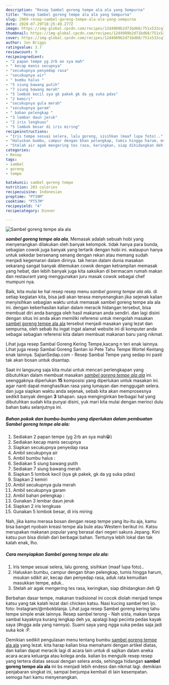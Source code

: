 ```yaml
---
description: "Resep Sambel goreng tempe ala ala yang Sempurna"
title: "Resep Sambel goreng tempe ala ala yang Sempurna"
slug: 2969-resep-sambel-goreng-tempe-ala-ala-yang-sempurna
date: 2020-07-29T18:25:49.277Z
image: https://img-global.cpcdn.com/recipes/12d4989b2d71bd68/751x532cq70/sambel-goreng-tempe-ala-ala-foto-resep-utama.jpg
thumbnail: https://img-global.cpcdn.com/recipes/12d4989b2d71bd68/751x532cq70/sambel-goreng-tempe-ala-ala-foto-resep-utama.jpg
cover: https://img-global.cpcdn.com/recipes/12d4989b2d71bd68/751x532cq70/sambel-goreng-tempe-ala-ala-foto-resep-utama.jpg
author: Jon Briggs
ratingvalue: 3.7
reviewcount: 9
recipeingredient:
- "2 papan tempe yg 2rb an sya mah"
- " kecap manis secupnya"
- "secukupnya penyedap rasa"
- "secukupnya air"
- " bumbu halus "
- "5 siung bawang putih"
- "7 siung bawang merah"
- "5 lombok kecil sya gk pakek gk da yg suka pdas"
- "2 kemiri"
- "secukupnya gula merah"
- "secukupnya garam"
- " bahan pelengkap "
- "3 lembar daun jeruk"
- "2 iris lengkuas"
- "5 lombok besar di iris miring"
recipeinstructions:
- "Iris tempe sesuai selera, lalu goreng, sisihkan (maaf lupa foto).."
- "Haluskan bumbu, campur dengan bhan pelengkap, tumis hingga harum, msukan sdikit air, kecap dan penyedap rasa, aduk rata kemudian masukkan tempe, aduk.."
- "Stelah air agak mengering tes rasa, keringkan, siap dihidangkan deh 😋"
categories:
- Resep
tags:
- sambel
- goreng
- tempe

katakunci: sambel goreng tempe 
nutrition: 283 calories
recipecuisine: Indonesian
preptime: "PT39M"
cooktime: "PT57M"
recipeyield: "4"
recipecategory: Dinner

---
```



![Sambel goreng tempe ala ala](https://img-global.cpcdn.com/recipes/12d4989b2d71bd68/751x532cq70/sambel-goreng-tempe-ala-ala-foto-resep-utama.jpg)

<b><i>sambel goreng tempe ala ala</i></b>, Memasak adalah sebuah hobi yang menyenangkan dilakukan oleh banyak kelompok. tidak hanya para bunda, sebagian cowok juga banyak yang tertarik dengan hobi ini. walaupun hanya untuk sekedar bersenang senang dengan rekan atau memang sudah menjadi kegemaran dalam dirinya. tak heran dalam dunia masakan sekarang sangat banyak ditemukan cowok dengan ketrampilan memasak yang hebat, dan lebih banyak juga kita saksikan di bermacam rumah makan dan restaurant yang menggunakan juru masak cowok sebagai chef mumpuni nya.

Baik, kita mulai ke hal resep resep menu <i>sambel goreng tempe ala ala</i>. di setiap kegiatan kita, bisa jadi akan terasa menyenangkan jika sejenak kalian menyisihkan sebagian waktu untuk memasak sambel goreng tempe ala ala ini. dengan keberhasilan kalian dalam meracik hidangan tersebut, bisa membuat diri anda bangga oleh hasil makanan anda sendiri. dan lagi disini dengan situs ini anda akan memiliki referensi untuk mengolah masakan <u>sambel goreng tempe ala ala</u> tersebut menjadi masakan yang lezat dan sempurna, oleh sebab itu ingat ingat alamat website ini di komputer anda sebagai sebagian referensi kita dalam membuat makanan baru yang nikmat.

Lihat juga resep Sambal Goreng Kering Tempe,kacang n teri enak lainnya. Lihat juga resep Sambal Goreng Santan isi Pete Tahu Tempe Wortel Kentang enak lainnya. SajianSedap.com - Resep Sambal Tempe yang sedap ini pasti tak akan bosan untuk disantap.


Saat ini langsung saja kita mulai untuk mencari perlengkapan yang dibutuhkan dalam membuat masakan <u><i>sambel goreng tempe ala ala</i></u> ini. seenggaknya diperlukan <b>15</b> komposisi yang diperlukan untuk masakan ini. agar nanti dapat menghasilkan rasa yang lumayan dan menggugah selera. dan juga siapkan waktu anda sejenak, sebab kita akan memprosesnya sedikit banyak dengan <b>3</b> tahapan. saya menginginkan berbagai hal yang dibutuhkan sudah kita punyai disini, yuk mari kita mulai dengan merinci dulu bahan baku selanjutnya ini.

<!--inarticleads1-->

##### Bahan pokok dan bumbu-bumbu yang diperlukan dalam pembuatan Sambel goreng tempe ala ala:

1. Sediakan 2 papan tempe (yg 2rb an sya mah😁)
1. Sediakan  kecap manis secupnya
1. Siapkan secukupnya penyedap rasa
1. Ambil secukupnya air
1. Ambil  bumbu halus :
1. Sediakan 5 siung bawang putih
1. Sediakan 7 siung bawang merah
1. Siapkan 5 lombok kecil (sya gk pakek, gk da yg suka pdas)
1. Siapkan 2 kemiri
1. Ambil secukupnya gula merah
1. Ambil secukupnya garam
1. Ambil  bahan pelengkap :
1. Gunakan 3 lembar daun jeruk
1. Siapkan 2 iris lengkuas
1. Gunakan 5 lombok besar, di iris miring


Nah, jika kamu merasa bosan dengan resep tempe yang itu-itu aja, kamu bisa banget nyobain kreasi tempe ala bule atau Western berikut ini. Katsu merupakan makanan popular yang berasal dari negeri sakura Jepang. Kini katsu pun bisa diolah dari berbagai bahan. Tentunya lebih lokal dan tak kalah enak, lho. 

<!--inarticleads2-->

##### Cara menyiapkan Sambel goreng tempe ala ala:

1. Iris tempe sesuai selera, lalu goreng, sisihkan (maaf lupa foto)..
1. Haluskan bumbu, campur dengan bhan pelengkap, tumis hingga harum, msukan sdikit air, kecap dan penyedap rasa, aduk rata kemudian masukkan tempe, aduk..
1. Stelah air agak mengering tes rasa, keringkan, siap dihidangkan deh 😋


Berbahan dasar tempe, makanan tradisional ini cocok diolah menjadi tempe katsu yang tak kalah lezat dari chicken katsu. Nasi kucing sambel teri ijo. foto: Instagram/@mbokblanja. Lihat juga resep Sambel goreng kering tahu tempe simple enak lainnya. Resep sambel terong - Nah sista, makan tanpa sambal kayaknya kurang lengkap deh ya, apalagi bagi pecinta pedas kayak saya (#ngga ada yang nannya). Suami saya yang ngga suka pedas saja jadi suka kok :P. 

Demikian sedikit pengulasan menu tentang bumbu <u>sambel goreng tempe ala ala</u> yang lezat. kita harap kalian bisa memahami dengan artikel diatas, dan kalian dapat meracik lagi di acara lain untuk di sajikan dalam aneka acara acara keluarga atau kolega anda. kalian bs mengulik resep resep yang tertera diatas sesuai dengan selera anda, sehingga hidangan <b>sambel goreng tempe ala ala</b> ini bs menjadi lebih endess dan nikmat lagi. demikian penjabaran singkat ini, sampai berjumpa kembali di lain kesempatan. semoga hari kamu menyenangkan.
